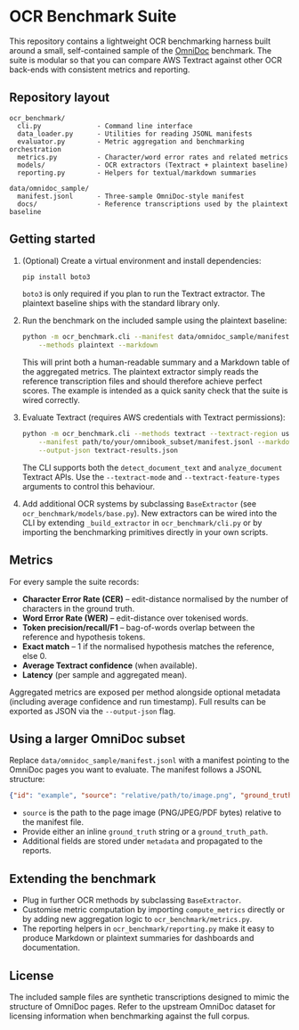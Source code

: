 # OCR Benchmark Suite

This repository contains a lightweight OCR benchmarking harness built around a
small, self-contained sample of the [OmniDoc](https://huggingface.co/datasets/microsoft/omnibook-ocr) benchmark. The suite is
modular so that you can compare AWS Textract against other OCR back-ends with
consistent metrics and reporting.

## Repository layout

```
ocr_benchmark/
  cli.py              - Command line interface
  data_loader.py      - Utilities for reading JSONL manifests
  evaluator.py        - Metric aggregation and benchmarking orchestration
  metrics.py          - Character/word error rates and related metrics
  models/             - OCR extractors (Textract + plaintext baseline)
  reporting.py        - Helpers for textual/markdown summaries

data/omnidoc_sample/
  manifest.jsonl      - Three-sample OmniDoc-style manifest
  docs/               - Reference transcriptions used by the plaintext baseline
```

## Getting started

1. (Optional) Create a virtual environment and install dependencies:

   ```bash
   pip install boto3
   ```

   `boto3` is only required if you plan to run the Textract extractor. The
   plaintext baseline ships with the standard library only.

2. Run the benchmark on the included sample using the plaintext baseline:

   ```bash
   python -m ocr_benchmark.cli --manifest data/omnidoc_sample/manifest.jsonl \
       --methods plaintext --markdown
   ```

   This will print both a human-readable summary and a Markdown table of the
   aggregated metrics. The plaintext extractor simply reads the reference
   transcription files and should therefore achieve perfect scores. The example
   is intended as a quick sanity check that the suite is wired correctly.

3. Evaluate Textract (requires AWS credentials with Textract permissions):

   ```bash
   python -m ocr_benchmark.cli --methods textract --textract-region us-east-1 \
       --manifest path/to/your/omnibook_subset/manifest.jsonl --markdown \
       --output-json textract-results.json
   ```

   The CLI supports both the `detect_document_text` and `analyze_document`
   Textract APIs. Use the `--textract-mode` and `--textract-feature-types`
   arguments to control this behaviour.

4. Add additional OCR systems by subclassing `BaseExtractor` (see
   `ocr_benchmark/models/base.py`). New extractors can be wired into the CLI by
   extending `_build_extractor` in `ocr_benchmark/cli.py` or by importing the
   benchmarking primitives directly in your own scripts.

## Metrics

For every sample the suite records:

- **Character Error Rate (CER)** – edit-distance normalised by the number of
  characters in the ground truth.
- **Word Error Rate (WER)** – edit-distance over tokenised words.
- **Token precision/recall/F1** – bag-of-words overlap between the reference
  and hypothesis tokens.
- **Exact match** – 1 if the normalised hypothesis matches the reference, else 0.
- **Average Textract confidence** (when available).
- **Latency** (per sample and aggregated mean).

Aggregated metrics are exposed per method alongside optional metadata
(including average confidence and run timestamp). Full results can be exported
as JSON via the `--output-json` flag.

## Using a larger OmniDoc subset

Replace `data/omnidoc_sample/manifest.jsonl` with a manifest pointing to the
OmniDoc pages you want to evaluate. The manifest follows a JSONL structure:

```json
{"id": "example", "source": "relative/path/to/image.png", "ground_truth_path": "relative/path/to/ground_truth.txt", "metadata": {"document_type": "invoice", "language": "en"}}
```

- `source` is the path to the page image (PNG/JPEG/PDF bytes) relative to the
  manifest file.
- Provide either an inline `ground_truth` string or a `ground_truth_path`.
- Additional fields are stored under `metadata` and propagated to the reports.

## Extending the benchmark

- Plug in further OCR methods by subclassing `BaseExtractor`.
- Customise metric computation by importing `compute_metrics` directly or by
  adding new aggregation logic to `ocr_benchmark/metrics.py`.
- The reporting helpers in `ocr_benchmark/reporting.py` make it easy to produce
  Markdown or plaintext summaries for dashboards and documentation.

## License

The included sample files are synthetic transcriptions designed to mimic the
structure of OmniDoc pages. Refer to the upstream OmniDoc dataset for licensing
information when benchmarking against the full corpus.
